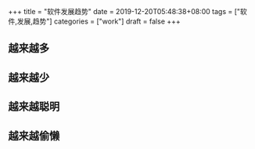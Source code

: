 +++
title = "软件发展趋势"
date = 2019-12-20T05:48:38+08:00
tags = ["软件,发展,趋势"]
categories = ["work"]
draft = false
+++

## 越来越多

## 越来越少

## 越来越聪明

## 越来越偷懒